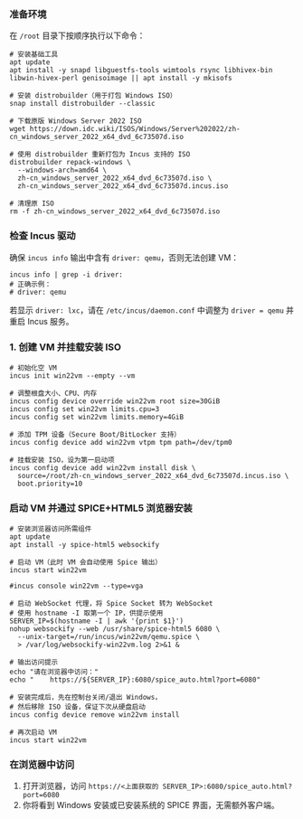 ### 准备环境

在 `/root` 目录下按顺序执行以下命令：

```shell
# 安装基础工具
apt update
apt install -y snapd libguestfs-tools wimtools rsync libhivex-bin libwin-hivex-perl genisoimage || apt install -y mkisofs

# 安装 distrobuilder（用于打包 Windows ISO）
snap install distrobuilder --classic

# 下载原版 Windows Server 2022 ISO
wget https://down.idc.wiki/ISOS/Windows/Server%202022/zh-cn_windows_server_2022_x64_dvd_6c73507d.iso

# 使用 distrobuilder 重新打包为 Incus 支持的 ISO
distrobuilder repack-windows \
  --windows-arch=amd64 \
  zh-cn_windows_server_2022_x64_dvd_6c73507d.iso \
  zh-cn_windows_server_2022_x64_dvd_6c73507d.incus.iso

# 清理原 ISO
rm -f zh-cn_windows_server_2022_x64_dvd_6c73507d.iso
```

### 检查 Incus 驱动

确保 `incus info` 输出中含有 `driver: qemu`，否则无法创建 VM：

```shell
incus info | grep -i driver:
# 正确示例：
# driver: qemu
```

若显示 `driver: lxc`，请在 `/etc/incus/daemon.conf` 中调整为 `driver = qemu` 并重启 Incus 服务。

### 1. 创建 VM 并挂载安装 ISO

```shell
# 初始化空 VM
incus init win22vm --empty --vm

# 调整根盘大小、CPU、内存
incus config device override win22vm root size=30GiB
incus config set win22vm limits.cpu=3
incus config set win22vm limits.memory=4GiB

# 添加 TPM 设备（Secure Boot/BitLocker 支持）
incus config device add win22vm vtpm tpm path=/dev/tpm0

# 挂载安装 ISO，设为第一启动项
incus config device add win22vm install disk \
  source=/root/zh-cn_windows_server_2022_x64_dvd_6c73507d.incus.iso \
  boot.priority=10
```

### 启动 VM 并通过 SPICE+HTML5 浏览器安装

```shell
# 安装浏览器访问所需组件
apt update
apt install -y spice-html5 websockify

# 启动 VM（此时 VM 会自动使用 Spice 输出）
incus start win22vm

#incus console win22vm --type=vga

# 启动 WebSocket 代理，将 Spice Socket 转为 WebSocket
# 使用 hostname -I 取第一个 IP，供提示使用
SERVER_IP=$(hostname -I | awk '{print $1}')
nohup websockify --web /usr/share/spice-html5 6080 \
  --unix-target=/run/incus/win22vm/qemu.spice \
  > /var/log/websockify-win22vm.log 2>&1 &

# 输出访问提示
echo "请在浏览器中访问："
echo "    https://${SERVER_IP}:6080/spice_auto.html?port=6080"
```

```shell
# 安装完成后，先在控制台关闭/退出 Windows，
# 然后移除 ISO 设备，保证下次从硬盘启动
incus config device remove win22vm install

# 再次启动 VM
incus start win22vm
```

### 在浏览器中访问

1. 打开浏览器，访问 `https://<上面获取的 SERVER_IP>:6080/spice_auto.html?port=6080`
2. 你将看到 Windows 安装或已安装系统的 SPICE 界面，无需额外客户端。
